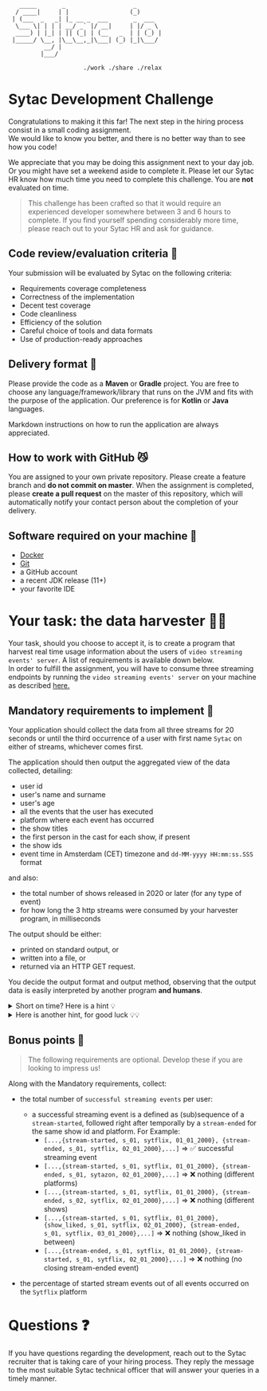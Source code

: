```
   _____       _                   _       
  / ____|     | |                 (_)      
 | (___  _   _| |_ __ _  ___       _  ___  
  \___ \| | | | __/ _` |/ __|     | |/ _ \ 
  ____) | |_| | || (_| | (__   _  | | (_) |
 |_____/ \__, |\__\__,_|\___| (_) |_|\___/ 
          __/ |                            
         |___/                              

                     ./work ./share ./relax 
```

# Sytac Development Challenge #

Congratulations to making it this far! The next step in the hiring process consist in a small coding assignment.  
We would like to know you better, and there is no better way than to see how you code!

We appreciate that you may be doing this assignment next to your day job. Or you might have set a weekend aside to
complete it. Please let our Sytac HR know how much time you need to complete this challenge. You are 
**not** evaluated on time.

> This challenge has been crafted so that it would require an experienced developer somewhere between 3 and 
> 6 hours to complete. If you find yourself spending considerably more time, please reach out to your 
> Sytac HR and ask for guidance.

## Code review/evaluation criteria 🏅 ##

Your submission will be evaluated by Sytac on the following criteria:

+ Requirements coverage completeness
+ Correctness of the implementation
+ Decent test coverage
+ Code cleanliness
+ Efficiency of the solution
+ Careful choice of tools and data formats
+ Use of production-ready approaches

## Delivery format 🚚 ##

Please provide the code as a **Maven** or **Gradle** project.
You are free to choose any language/framework/library that runs on the JVM and fits with the purpose
of the application. Our preference is for **Kotlin** or **Java** languages.

Markdown instructions on how to run the application are always appreciated.

## How to work with GitHub 😼 ##

You are assigned to your own private repository. Please create a feature branch and **do not commit on master**.
When the assignment is completed, please **create a pull request** on the master of this repository,
which will automatically notify your contact person about the completion of your delivery.  

## Software required on your machine 🔧 ##

+ [Docker](https://www.docker.com)
+ [Git](https://git-scm.com)
+ a GitHub account
+ a recent JDK release (11+)
+ your favorite IDE
       
# Your task: the data harvester  🕵️‍♂️ #

Your task, should you choose to accept it, is to create a program that harvest real time usage information
about the users of `video streaming events' server`. A list of requirements is available down below.  
In order to fulfill the assignment, you will have to consume three streaming endpoints by running the `video streaming events' server` on your machine as described [here.](StreamingPlatform.md)

## Mandatory requirements to implement 📜 ##

Your application should collect the data from all three streams for 20 seconds or until the third occurrence
of a user with first name `Sytac` on either of streams, whichever comes first.

The application should then output the aggregated view of the data collected, detailing:

+ user id
+ user's name and surname
+ user's age
+ all the events that the user has executed
+ platform where each event has occurred
+ the show titles
+ the first person in the cast for each show, if present
+ the show ids
+ event time in  Amsterdam (CET) timezone and `dd-MM-yyyy HH:mm:ss.SSS` format

and also:

+ the total number of shows released in 2020 or later (for any type of event)
+ for how long the 3 http streams were consumed by your harvester program, in milliseconds

The output should be either:

+ printed on standard output, or
+ written into a file, or
+ returned via an HTTP GET request.

You decide the output format and output method, observing that the output data is easily
interpreted by another program **and humans**.

<details>
  <summary>Short on time? Here is a hint 💡</summary>

  ```kotlin
    "PT" -> "UTC"
    "CA" -> "America/Toronto"
    "US" -> "America/Los_Angeles"
    "RU" -> "Europe/Moscow"
    "ID" -> "Asia/Jakarta"
    "CN" -> "Asia/Shanghai"
  ```

</details>

<details>
  <summary>Here is another hint, for good luck 💡💡</summary>
  
   
Unfortunately, the server is bugged: from time to time the data returned is not well-formed. Feel free to skip these messages.
</details>

## Bonus points 🌟 ##

> The following requirements are optional. Develop these if you are looking to impress us!  

Along with the Mandatory requirements, collect:  

+ the total number of `successful streaming events` per user:
  + a successful streaming event is a defined as (sub)sequence of a `stream-started`, followed right after temporally by a `stream-ended` for the same show id and platform. For Example:
    + `[...,{stream-started, s_01, sytflix, 01_01_2000}, {stream-ended, s_01, sytflix, 02_01_2000},...]` => ✅ successful streaming event  
    + `[...,{stream-started, s_01, sytflix, 01_01_2000}, {stream-ended, s_01, sytazon, 02_01_2000},...]` => ❌ nothing (different platforms)  
    + `[...,{stream-started, s_01, sytflix, 01_01_2000}, {stream-ended, s_02, sytflix, 02_01_2000},...]` => ❌ nothing (different shows)
    + `[...,{stream-started, s_01, sytflix, 01_01_2000}, {show_liked, s_01, sytflix, 02_01_2000}, {stream-ended, s_01, sytflix, 03_01_2000},...]` => ❌ nothing (show_liked in between)  
    + `[...,{stream-ended, s_01, sytflix, 01_01_2000}, {stream-started, s_01, sytflix, 02_01_2000},...]` => ❌ nothing (no closing stream-ended event)

+ the percentage of started stream events out of all events occurred on the `Sytflix` platform

# Questions ❓ #

If you have questions regarding the development, reach out to the Sytac recruiter that is taking care of your hiring process. 
They reply the message to the most suitable Sytac technical officer that will answer your queries in a timely manner.
